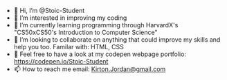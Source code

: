 - 👋 Hi, I’m @Stoic-Student
- 👀 I’m interested in improving my coding  
- 🌱 I’m currently learning programming through HarvardX's "CS50xCS50's Introduction to Computer Science"
- 💞️ I’m looking to collaborate on anything that could improve my skills and help you too. Familar with: HTML, CSS
- 👀 Feel free to have a look at my codepen webpage portfolio: https://codepen.io/Stoic-Student 
- 📫 How to reach me email: Kirton.Jordan@gmail.com


<!---
Stoic-Student/Stoic-Student is a ✨ special ✨ repository because its `README.md` (this file) appears on your GitHub profile.
You can click the Preview link to take a look at your changes.
--->
